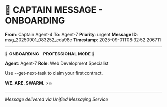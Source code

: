 # 🚨 CAPTAIN MESSAGE - ONBOARDING

**From**: Captain Agent-4
**To**: Agent-7
**Priority**: urgent
**Message ID**: msg_20250901_083252_cda98e
**Timestamp**: 2025-09-01T08:32:52.206711

---

🎯 **ONBOARDING - PROFESSIONAL MODE** 🎯

**Agent**: Agent-7
**Role**: Web Development Specialist

Use --get-next-task to claim your first contract.

**WE. ARE. SWARM.** ⚡️🔥

---
*Message delivered via Unified Messaging Service*
